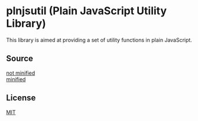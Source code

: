 # plnjsutil (**Pl**ai**n** **J**ava**S**cript **Util**ity Library)

This library is aimed at providing a set of utility functions in plain JavaScript.

## Source

[not minified](plnjsutil.js)  
[minified](plnjsutil.min.js)

## License

[MIT](LICENSE)
